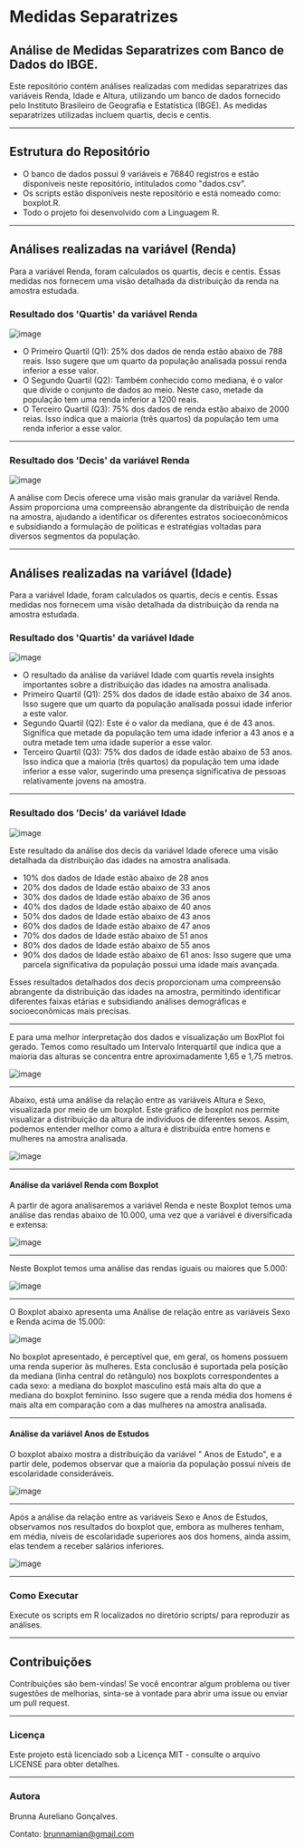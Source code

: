 # Medidas Separatrizes
## Análise de Medidas Separatrizes com Banco de Dados do IBGE.

Este repositório contém análises realizadas com medidas separatrizes das variáveis Renda, Idade e Altura, utilizando um banco de dados fornecido pelo Instituto Brasileiro de Geografia e Estatística (IBGE). As medidas separatrizes utilizadas incluem quartis, decis e centis.

-----------------------------------------------------------------
## Estrutura do Repositório
* O banco de dados possui 9 variáveis e 76840 registros e estão disponíveis neste repositório, intitulados como "dados.csv".
* Os scripts estão disponíveis neste repositório e está nomeado como: boxplot.R.
* Todo o projeto foi desenvolvido com a Linguagem R.
-----------------------------------------------------------------
## Análises realizadas na variável (Renda)
Para a variável Renda, foram calculados os quartis, decis e centis. Essas medidas nos fornecem uma visão detalhada da distribuição da renda na amostra estudada.

### Resultado dos 'Quartis' da variável Renda 

![image](https://github.com/AurelianoGon/bloxplot_ibge/assets/106711467/4372baa3-df86-4403-b86b-428bf91653e4)

* O Primeiro Quartil (Q1): 25% dos dados de renda estão abaixo de 788 reais. Isso sugere que um quarto da população analisada possui renda inferior a esse valor.
* O Segundo Quartil (Q2): Também conhecido como mediana, é o valor que divide o conjunto de dados ao meio. Neste caso, metade da população tem uma renda inferior a 1200 reais.
* O Terceiro Quartil (Q3): 75% dos dados de renda estão abaixo de 2000 reias. Isso indica que a maioria (três quartos) da população tem uma renda inferior a esse valor.
-----------------------------------------------------------------
### Resultado dos 'Decis' da variável Renda

![image](https://github.com/AurelianoGon/bloxplot_ibge/assets/106711467/379d5404-fe4f-4c8f-95b6-822ee7fce24b)


A análise com Decis oferece uma visão mais granular da variável Renda. Assim  proporciona uma compreensão abrangente da distribuição de renda na amostra, ajudando a identificar os diferentes estratos socioeconômicos e subsidiando a formulação de políticas e estratégias voltadas para diversos segmentos da população.

-----------------------------------------------------------------
## Análises realizadas na variável (Idade)
Para a variável Idade, foram calculados os quartis, decis e centis. Essas medidas nos fornecem uma visão detalhada da distribuição da renda na amostra estudada.

### Resultado dos 'Quartis' da variável Idade
![image](https://github.com/AurelianoGon/bloxplot_ibge/assets/106711467/2d709b91-bfce-46a0-9cc6-fa5f70550fee)

* O resultado da análise da variável Idade com quartis revela insights importantes sobre a distribuição das idades na amostra analisada.
* Primeiro Quartil (Q1): 25% dos dados de idade estão abaixo de 34 anos. Isso sugere que um quarto da população analisada possui idade inferior a este valor.
* Segundo Quartil (Q2): Este é o valor da mediana, que é de 43 anos. Significa que metade da população tem uma idade inferior a 43 anos e a outra metade tem uma idade superior a esse valor.
* Terceiro Quartil (Q3): 75% dos dados de idade estão abaixo de 53 anos. Isso indica que a maioria (três quartos) da população tem uma idade inferior a esse valor, sugerindo uma presença significativa de pessoas relativamente jovens na amostra.
-----------------------------------------------------------------
### Resultado dos 'Decis' da variável Idade
![image](https://github.com/AurelianoGon/bloxplot_ibge/assets/106711467/6f791c7d-8471-4dd5-bb9d-1568711c595d)


Este resultado da análise dos decis da variável Idade oferece uma visão detalhada da distribuição das idades na amostra analisada. 
* 10% dos dados de Idade estão abaixo de 28 anos
* 20% dos dados de Idade estão abaixo de 33 anos
* 30% dos dados de Idade estão abaixo de 36 anos
* 40% dos dados de Idade estão abaixo de 40 anos
* 50% dos dados de Idade estão abaixo de 43 anos
* 60% dos dados de Idade estão abaixo de 47 anos
* 70% dos dados de Idade estão abaixo de 51 anos
* 80% dos dados de Idade estão abaixo de 55 anos
* 90% dos dados de Idade estão abaixo de 61 anos: Isso sugere que uma parcela significativa da população possui uma idade mais avançada.
  
Esses resultados detalhados dos decis proporcionam uma compreensão abrangente da distribuição das idades na amostra, permitindo identificar diferentes faixas etárias e subsidiando análises demográficas e socioeconômicas mais precisas.

-----------------------------------------------------------------
E para uma melhor interpretação dos dados e visualização um BoxPlot foi gerado. Temos como resultado um  Intervalo Interquartil que indica que a maioria das alturas se concentra entre aproximadamente 1,65 e 1,75 metros.

![image](https://github.com/AurelianoGon/bloxplot_ibge/assets/106711467/bcc4a5f0-06bc-460c-bc60-45c95bc2a549)


-----------------------------------------------------------------

Abaixo, está uma análise da relação entre as variáveis Altura e Sexo, visualizada por meio de um boxplot. Este gráfico de boxplot nos permite visualizar a distribuição da altura de indivíduos de diferentes sexos. Assim, podemos entender melhor como a altura é distribuída entre homens e mulheres na amostra analisada.

![image](https://github.com/AurelianoGon/bloxplot_ibge/assets/106711467/0029981f-bc3d-470d-b8bf-0d3f1f4c0e21)

-----------------------------------------------------------------

#### Análise da variável Renda com Boxplot
A partir de agora analisaremos a variável Renda e neste Boxplot temos uma análise das rendas abaixo de 10.000, uma vez que a variável é diversificada e extensa:

![image](https://github.com/AurelianoGon/bloxplot_ibge/assets/106711467/55f6efed-2a85-4c2c-af75-5d5d34169885)


-----------------------------------------------------------------

Neste Boxplot temos uma análise das rendas iguais ou maiores que 5.000:

![image](https://github.com/AurelianoGon/bloxplot_ibge/assets/106711467/d5382e20-0dd3-4496-bd02-f7581b60f996)

-----------------------------------------------------------------
 O Boxplot abaixo apresenta uma Análise de relação entre as variáveis Sexo e Renda acima de 15.000:

![image](https://github.com/AurelianoGon/bloxplot_ibge/assets/106711467/64c93170-7b56-447d-bc90-e44b1bc9146f)


No boxplot apresentado, é perceptível que, em geral, os homens possuem uma renda superior às mulheres. Esta conclusão é suportada pela posição da mediana (linha central do retângulo) nos boxplots correspondentes a cada sexo: a mediana do boxplot masculino está mais alta do que a mediana do boxplot feminino. Isso sugere que a renda média dos homens é mais alta em comparação com a das mulheres na amostra analisada.

-----------------------------------------------------------------

#### Análise da variável Anos de Estudos
O boxplot abaixo mostra a distribuição da variável " Anos de Estudo", e a partir dele, podemos observar que a maioria da população possui níveis de escolaridade consideráveis.

![image](https://github.com/AurelianoGon/bloxplot_ibge/assets/106711467/db595fb8-75cb-4ee8-8a34-1eb0bfe00913)

--------------------------------------------------------------------

Após a análise da relação entre as variáveis Sexo e Anos de Estudos, observamos nos resultados do boxplot que, embora as mulheres tenham, em média, níveis de escolaridade superiores aos dos homens, ainda assim, elas tendem a receber salários inferiores.

![image](https://github.com/AurelianoGon/bloxplot_ibge/assets/106711467/0d2a3a64-53b7-4b14-993a-1f70e0a28b8f)

-----------------------------------------------------------------

### Como Executar
Execute os scripts em R localizados no diretório scripts/ para reproduzir as análises.

-----------------

## Contribuições
Contribuições são bem-vindas! Se você encontrar algum problema ou tiver sugestões de melhorias, sinta-se à vontade para abrir uma issue ou enviar um pull request.

-----------------------------------

### Licença
Este projeto está licenciado sob a Licença MIT - consulte o arquivo LICENSE para obter detalhes.

-------------------------------------

### Autora
Brunna Aureliano Gonçalves.

Contato: brunnamian@gmail.com
